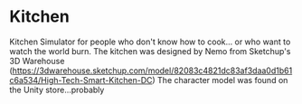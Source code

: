 # Kitchen
Kitchen Simulator for people who don't know how to cook... or who want to watch the world burn.
The kitchen was designed by Nemo from Sketchup's 3D Warehouse (https://3dwarehouse.sketchup.com/model/82083c4821dc83af3daa0d1b61c6a534/High-Tech-Smart-Kitchen-DC)
The character model was found on the Unity store...probably
